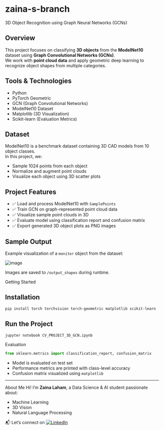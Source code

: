 # zaina-s-branch
3D Object Recognition using Graph Neural Networks (GCNs)

## Overview
This project focuses on classifying **3D objects** from the **ModelNet10** dataset using **Graph Convolutional Networks (GCNs)**.  
We work with **point cloud data** and apply geometric deep learning to recognize object shapes from multiple categories.

## Tools & Technologies
- Python
- PyTorch Geometric
- GCN (Graph Convolutional Networks)
- ModelNet10 Dataset
- Matplotlib (3D Visualization)
- Scikit-learn (Evaluation Metrics)

## Dataset
ModelNet10 is a benchmark dataset containing 3D CAD models from 10 object classes.  
In this project, we:
- Sample 1024 points from each object
- Normalize and augment point clouds
- Visualize each object using 3D scatter plots

## Project Features
- ✅ Load and process ModelNet10 with `SamplePoints`
- ✅ Train GCN on graph-represented point cloud data
- ✅ Visualize sample point clouds in 3D
- ✅ Evaluate model using classification report and confusion matrix
- ✅ Export generated 3D object plots as PNG images

## Sample Output

Example visualization of a `monitor` object from the dataset:

![image](https://github.com/user-attachments/assets/0740f3d7-ae3f-4008-8716-ddf62988d886)


Images are saved to `/output_shapes` during runtime.


Getting Started

## Installation
```bash
pip install torch torchvision torch-geometric matplotlib scikit-learn
```

## Run the Project
```bash
jupyter notebook CV_PROJECT_3D_GCN.ipynb
```
Evaluation
```python
from sklearn.metrics import classification_report, confusion_matrix
```

- Model is evaluated on test set
- Performance metrics are printed with class-level accuracy
- Confusion matrix visualized using `matplotlib`

---

About Me
Hi! I’m **Zaina Laham**, a Data Science & AI student passionate about:
- Machine Learning
- 3D Vision
- Natural Language Processing

📬 Let’s connect on [![LinkedIn](https://img.shields.io/badge/LinkedIn-Connect-blue?logo=linkedin)](https://www.linkedin.com/in/zaina-laham-b6807530b)
